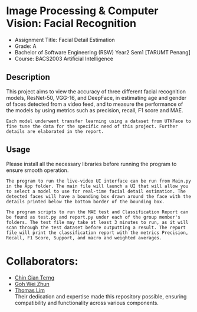 # Image Processing & Computer Vision: Facial Recognition
- Assignment Title: Facial Detail Estimation
- Grade: A
- Bachelor of Software Engineering (RSW) Year2 Sem1 [TARUMT Penang]
- Course: BACS2003 Artificial Intelligence



## Description
This project aims to view the accuracy of three different facial recognition models, ResNet-50, VGG-16, and DeepFace, in estimating age and gender of faces detected from a video feed, and to measure the performance of the models by using metrics such as precision, recall, F1 score and MAE.

	Each model underwent transfer learning using a dataset from UTKFace to fine tune the data for the specific need of this project. Further details are elaborated in the report.

## Usage
Please install all the necessary libraries before running the program to ensure smooth operation.

	The program to run the live-video UI interface can be run from Main.py in the App folder. The main file will launch a UI that will allow you to select a model to use for real-time facial detail estimation. The detected faces will have a bounding box drawn around the face with the details printed below the bottom border of the bounding box.

	The program scripts to run the MAE test and Classification Report can be found as test.py and report.py under each of the group member's folders. The test file may take at least 3 minutes to run, as it will scan through the test dataset before outputting a result. The report file will print the classification report with the metrics Precision, Recall, F1 Score, Support, and macro and weighted averages.

# Collaborators:
- [Chin Gian Terng](mailto:chingt-pm23@student.tarc.edu.my)
- [Goh Wei Zhun](mailto:gohwz-pm23@student.tarc.edu.my)
- [Thomas Lim](mailto:limfc-pp21@student.tarc.edu.my)
<br>Their dedication and expertise made this repository possible, ensuring compatibility and functionality across various components.
